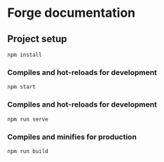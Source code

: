 # Forge documentation

## Project setup
```
npm install
```

### Compiles and hot-reloads for development
```
npm start
```

### Compiles and hot-reloads for development
```
npm run serve
```

### Compiles and minifies for production
```
npm run build
```
